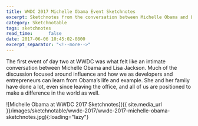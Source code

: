 ```yaml
---
title: WWDC 2017 Michelle Obama Event Sketchnotes
excerpt: Sketchnotes from the conversation between Michelle Obama and Lisa Jackson
category: Sketchnotable
tags: sketchnotes
read_time:      false
date: 2017-06-06 10:45:02-0800
excerpt_separator: "<!--more-->"
---
```


The first event of day two at WWDC was what felt like an intimate conversation between Michelle Obama and Lisa Jackson. Much of the discussion focused around influence and how we as developers and entrepreneurs can learn from Obama’s life and example. She and her family have done a lot, even since leaving the office, and all of us are positioned to make a difference in the world as well.

![Michelle Obama at WWDC 2017 Sketchnotes]({{ site.media_url }}/images/sketchnotable/wwdc-2017/wwdc-2017-michelle-obama-sketchnotes.jpg){:loading="lazy"}

<!--more-->
